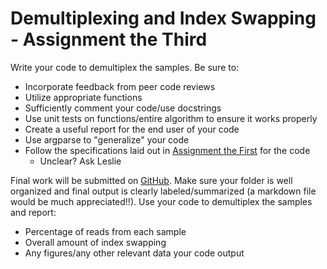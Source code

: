 # Demultiplexing and Index Swapping - Assignment the Third

Write your code to demultiplex the samples. Be sure to:

- Incorporate feedback from peer code reviews
- Utilize appropriate functions
- Sufficiently comment your code/use docstrings
- Use unit tests on functions/entire algorithm to ensure it works properly
- Create a useful report for the end user of your code
- Use argparse to "generalize" your code
- Follow the specifications laid out in [Assignment the First](Assignment-the-first) for the code
    - Unclear? Ask Leslie

Final work will be submitted on [GitHub](Assignment-the-third]). Make sure your folder is well organized and final output is clearly labeled/summarized (a markdown file would be much appreciated!!). Use your code to demultiplex the samples and report:
- Percentage of reads from each sample
- Overall amount of index swapping
- Any figures/any other relevant data your code output